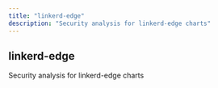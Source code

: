 ```yaml
---
title: "linkerd-edge"
description: "Security analysis for linkerd-edge charts"
---
```


## linkerd-edge

Security analysis for linkerd-edge charts
